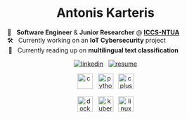 <h1 align="center">Antonis Karteris</h1>

<p align="center">
  🔭 &nbsp; <b>Software Engineer</b> & <b>Junior Researcher</b> @ <a href="https://www.iccs.gr/en/?noredirect=en_US" target="_blank" rel="noreferrer"><b>ICCS-NTUA</b></a>&nbsp;&nbsp;&nbsp;&nbsp;&nbsp;&nbsp;&nbsp;&nbsp;&nbsp;&nbsp;&nbsp;&nbsp;&nbsp;&nbsp;
  <br>
  🛠️ &nbsp; Currently working on an <b>IoT Cybersecurity</b> project&nbsp;&nbsp;&nbsp;&nbsp;&nbsp;&nbsp;&nbsp;&nbsp;&nbsp;&nbsp;&nbsp;&nbsp;&nbsp;&nbsp;&nbsp;&nbsp;&nbsp;&nbsp;&nbsp;&nbsp;&nbsp;&nbsp;
  <br>
  📝 &nbsp; Currently reading up on <b>multilingual text classification</b>&nbsp;&nbsp;&nbsp;&nbsp;&nbsp;&nbsp;&nbsp;&nbsp;&nbsp;&nbsp;&nbsp;&nbsp;&nbsp;&nbsp;
</p>

<p align="center">
  <a href="https://linkedin.com/in/akarteris" target="_blank" rel="noreferrer"> <img src="https://img.shields.io/badge/LinkedIn-blue?style=flat&logo=linkedin" alt="linkedin" /></a>
   &nbsp;
  <a href="https://github.com/UphillD/UphillD/raw/main/CV_aKarteris.pdf" target="_blank" rel="noreferrer"> <img src="https://img.shields.io/badge/Resume-brightgreen?style=flat&logo=googlekeep&logoColor=white" alt="resume" /></a>
</p>

<p align="center">
  <img src="https://cdn.jsdelivr.net/gh/devicons/devicon/icons/c/c-original.svg" alt="c" width="35" height="35"/>
  &nbsp;
  <img src="https://cdn.jsdelivr.net/gh/devicons/devicon/icons/python/python-original.svg" alt="python" width="35" height="35"/>
  &nbsp;
  <img src="https://cdn.jsdelivr.net/gh/devicons/devicon/icons/cplusplus/cplusplus-original.svg" alt="cplusplus" width="35" height="35"/>
</p>
<p align="center">
<img src="https://cdn.jsdelivr.net/gh/devicons/devicon/icons/docker/docker-original.svg" alt="docker" width="35" height="35"/>
  &nbsp;
  <img src="https://cdn.jsdelivr.net/gh/devicons/devicon/icons/kubernetes/kubernetes-plain.svg" alt="kubernetes" width="35" height="35"/>
  &nbsp;
   <img src="https://cdn.jsdelivr.net/gh/devicons/devicon/icons/linux/linux-original.svg" alt="linux" width="35" height="35" />
</p>

